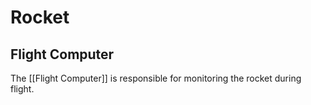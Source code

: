 # Rocket
## Flight Computer
The [[Flight Computer]] is responsible for monitoring the rocket during flight.